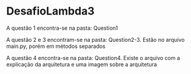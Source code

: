 # DesafioLambda3

A questão 1 encontra-se na pasta: Question1

A questão 2 e 3 encontram-se na pasta: Question2-3. Estão no arquivo main.py, porém em métodos separados

A questão 4 encontra-se na pasta: Question4. Existe o arquivo com a explicação da arquitetura e uma imagem sobre a arquitetura
